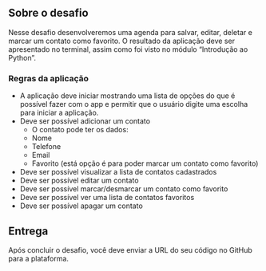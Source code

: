 ## Sobre o desafio

Nesse desafio desenvolveremos uma agenda para salvar, editar, deletar e marcar um contato como favorito. O resultado da aplicação deve ser apresentado no terminal, assim como foi visto no módulo “Introdução ao Python”.

### Regras da aplicação

- A aplicação deve iniciar mostrando uma lista de opções do que é possível fazer com o app e permitir que o usuário digite uma escolha para iniciar a aplicação.
- Deve ser possível adicionar um contato
    - O contato pode ter os dados:
    - Nome
    - Telefone
    - Email
    - Favorito (está opção é para poder marcar um contato como favorito)
- Deve ser possível visualizar a lista de contatos cadastrados
- Deve ser possível editar um contato
- Deve ser possível marcar/desmarcar um contato como favorito
- Deve ser possível ver uma lista de contatos favoritos
- Deve ser possível apagar um contato

## Entrega

Após concluir o desafio, você deve enviar a URL do seu código no GitHub para a plataforma.
